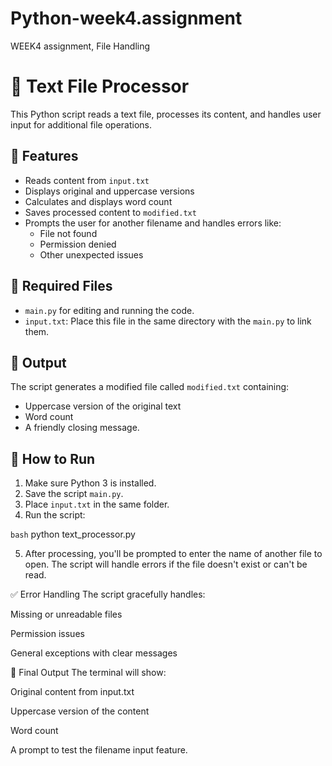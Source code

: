 # Python-week4.assignment
WEEK4 assignment, File Handling

# 📝 Text File Processor

This Python script reads a text file, processes its content, and handles user input for additional file operations.

## 📌 Features

- Reads content from `input.txt`
- Displays original and uppercase versions
- Calculates and displays word count
- Saves processed content to `modified.txt`
- Prompts the user for another filename and handles errors like:
  - File not found
  - Permission denied
  - Other unexpected issues

## 📂 Required Files
- `main.py` for editing and running the code.
- `input.txt`: Place this file in the same directory with the `main.py` to link them.

## 💾 Output

The script generates a modified file called `modified.txt` containing:
- Uppercase version of the original text
- Word count
- A friendly closing message.


## 🚀 How to Run

1. Make sure Python 3 is installed.
2. Save the script `main.py`.
3. Place `input.txt` in the same folder.
4. Run the script:

```bash```
python text_processor.py

5. After processing, you'll be prompted to enter the name of another file to open. The script will handle errors if the file doesn't exist or can't be read.

✅ Error Handling
The script gracefully handles:

Missing or unreadable files

Permission issues

General exceptions with clear messages

👋 Final Output
The terminal will show:

Original content from input.txt

Uppercase version of the content

Word count

A prompt to test the filename input feature.
